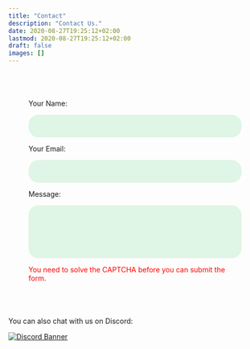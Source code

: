 ```yaml
---
title: "Contact"
description: "Contact Us."
date: 2020-08-27T19:25:12+02:00
lastmod: 2020-08-27T19:25:12+02:00
draft: false
images: []
---
```


<script src="https://www.google.com/recaptcha/api.js" async defer></script>
<style>
  .form-inner {
  padding: 40px;
  }
  .form-inner input,
  .form-inner textarea {
  display: block;
  width: 100%;
  padding: 15px;
  margin-bottom: 10px;
  border: none;
  border-radius: 20px;
  background: #dff5e5;
  }
  .form-inner textarea {
  resize: none;
  }
  .green-button {
  width: 100%;
  padding: 10px;
  margin-top: 20px;
  border-radius: 20px;
  border: none;
  background: #15ba47;
  font-size: 16px;
  font-weight: 400;
  color: #fff;
  }
  .green-button:hover {
  background: #00581b;
  }
  .hidden {
  display: none;
  }
</style>

<form name="contact" method="POST" data-netlify="true" data-netlify-recaptcha="true">
  <div class="form-inner">
      <p>Your Name: </p>
      <input type="text" name="name" />
      <p>Your Email: </p>
      <input type="email" name="email" />
      <p>Message: </p>
      <textarea name="message" rows="5"></textarea>
      <div
        class="g-recaptcha"
        data-sitekey="6Lf9GcYkAAAAAJQx-4juYVGuVZZWIcjEio64gclx"
        data-callback="callback"
      ></div>
      <p style="color: red" id="warnMessage">You need to solve the CAPTCHA before you can submit the form.</p>
      <button class="green-button hidden" type="submit" id="btnSubmit">Submit</button>
  </div>
</form>
<script type="text/javascript">
  function callback() {
    const submitButton = document.getElementById("btnSubmit");
    const warnMessage = document.getElementById("warnMessage");
    submitButton.classList.remove("hidden");
    warnMessage.classList.add("hidden");
  }
</script>

<div class="text-center">
  <p>You can also chat with us on Discord:</p>
  <a href="https://chat.virtualhub.eu.org">
    <img src="https://discordapp.com/api/guilds/1176107431013646357/widget.png?style=banner2" alt="Discord Banner"/>
  </a>
</div>
